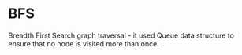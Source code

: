 # BFS

Breadth First Search graph traversal - it used Queue data structure to ensure that no node is visited more than once.
